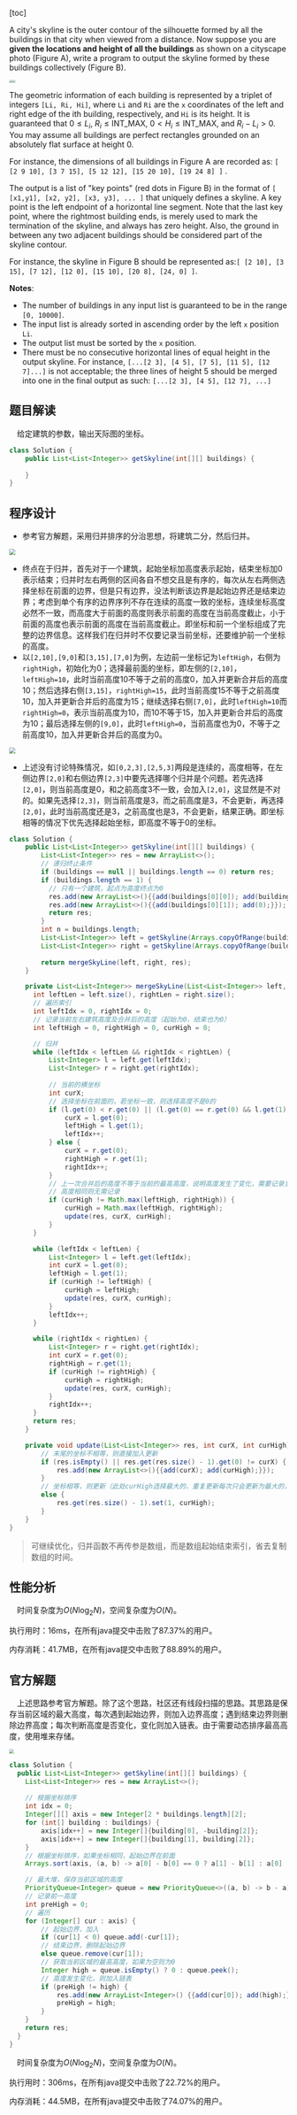 [toc]

A city's skyline is the outer contour of the silhouette formed by all the buildings in that city when viewed from a distance. Now suppose you are **given the locations and height of all the buildings** as shown on a cityscape photo (Figure A), write a program to output the skyline formed by these buildings collectively (Figure B).

<img src="../images/#218.png" style="zoom:33%;" /><img src="../images/#218_1.png" style="zoom:33%;" />

The geometric information of each building is represented by a triplet of integers `[Li, Ri, Hi]`, where `Li` and `Ri` are the `x` coordinates of the left and right edge of the ith building, respectively, and `Hi` is its height. It is guaranteed that $0 \le L_i$, $R_i \le \text{INT_MAX}$, $0 < H_i \le \text{INT_MAX}$, and $R_i - L_i > 0$. You may assume all buildings are perfect rectangles grounded on an absolutely flat surface at height 0.

For instance, the dimensions of all buildings in Figure A are recorded as: `[ [2 9 10], [3 7 15], [5 12 12], [15 20 10], [19 24 8] ]` .

The output is a list of "key points" (red dots in Figure B) in the format of `[ [x1,y1], [x2, y2], [x3, y3], ... ]` that uniquely defines a skyline. A key point is the left endpoint of a horizontal line segment. Note that the last key point, where the rightmost building ends, is merely used to mark the termination of the skyline, and always has zero height. Also, the ground in between any two adjacent buildings should be considered part of the skyline contour.

For instance, the skyline in Figure B should be represented as:`[ [2 10], [3 15], [7 12], [12 0], [15 10], [20 8], [24, 0] ]`.



**Notes**:

* The number of buildings in any input list is guaranteed to be in the range `[0, 10000]`.
* The input list is already sorted in ascending order by the left `x` position `Li`.
* The output list must be sorted by the `x` position.
* There must be no consecutive horizontal lines of equal height in the output skyline. For instance, `[...[2 3], [4 5], [7 5], [11 5], [12 7]...]` is not acceptable; the three lines of height 5 should be merged into one in the final output as such: `[...[2 3], [4 5], [12 7], ...]`



## 题目解读

&emsp;给定建筑的参数，输出天际图的坐标。

```java
class Solution {
    public List<List<Integer>> getSkyline(int[][] buildings) {
        
    }
}
```

## 程序设计

* 参考官方解题，采用归并排序的分治思想，将建筑二分，然后归并。

<img src="../images/#218_2.png" style="zoom: 67%;" />

* 终点在于归并，首先对于一个建筑，起始坐标加高度表示起始，结束坐标加$0$表示结束；归并时左右两侧的区间各自不想交且是有序的，每次从左右两侧选择坐标在前面的边界，但是只有边界，没法判断该边界是起始边界还是结束边界；考虑到单个有序的边界序列不存在连续的高度一致的坐标，连续坐标高度必然不一致，而高度大于前面的高度则表示前面的高度在当前高度截止，小于前面的高度也表示前面的高度在当前高度截止。即坐标和前一个坐标组成了完整的边界信息。这样我们在归并时不仅要记录当前坐标，还要维护前一个坐标的高度。
* 以`[2,10],[9,0]`和`[3,15],[7,0]`为例，左边前一坐标记为`leftHigh`，右侧为`rightHigh`，初始化为0；选择最前面的坐标，即左侧的`[2,10]`，`leftHigh=10`，此时当前高度$10$不等于之前的高度$0$，加入并更新合并后的高度$10$；然后选择右侧`[3,15]`，`rightHigh=15`，此时当前高度$15$不等于之前高度$10$，加入并更新合并后的高度为$15$；继续选择右侧`[7,0]`，此时`leftHigh=10`而`rightHigh=0`，表示当前高度为$10$，而$10$不等于$15$，加入并更新合并后的高度为$10$；最后选择左侧的`[9,0]`，此时`leftHigh=0`，当前高度也为$0$，不等于之前高度$10$，加入并更新合并后的高度为$0$。

<img src="../images/#218_3.png" style="zoom:67%;" />

* 上述没有讨论特殊情况，如`[0,2,3],[2,5,3]`两段是连续的，高度相等，在左侧边界`[2,0]`和右侧边界`[2,3]`中要先选择哪个归并是个问题。若先选择`[2,0]`，则当前高度是$0$，和之前高度$3$不一致，会加入`[2,0]`，这显然是不对的。如果先选择`[2,3]`，则当前高度是$3$，而之前高度是$3$，不会更新，再选择`[2,0]`，此时当前高度还是$3$，之前高度也是$3$，不会更新，结果正确。即坐标相等的情况下优先选择起始坐标，即高度不等于$0$的坐标。

```java
class Solution {
    public List<List<Integer>> getSkyline(int[][] buildings) {
        List<List<Integer>> res = new ArrayList<>();
        // 递归终止条件
        if (buildings == null || buildings.length == 0) return res;
        if (buildings.length == 1) {
          // 只有一个建筑，起点为高度终点为0
          res.add(new ArrayList<>(){{add(buildings[0][0]); add(buildings[0][2]);}});
          res.add(new ArrayList<>(){{add(buildings[0][1]); add(0);}});
          return res;
        }
        int n = buildings.length;
        List<List<Integer>> left = getSkyline(Arrays.copyOfRange(buildings, 0, n / 2));
        List<List<Integer>> right = getSkyline(Arrays.copyOfRange(buildings, n / 2, n));
        
        return mergeSkyLine(left, right, res);
    }

    private List<List<Integer>> mergeSkyLine(List<List<Integer>> left, List<List<Integer>> right, List<List<Integer>> res) {
      int leftLen = left.size(), rightLen = right.size();
      // 遍历索引
      int leftIdx = 0, rightIdx = 0;
      // 记录当前左右建筑高度及合并后的高度（起始为0，结束也为0）
      int leftHigh = 0, rightHigh = 0, curHigh = 0;

      // 归并
      while (leftIdx < leftLen && rightIdx < rightLen) {
          List<Integer> l = left.get(leftIdx);
          List<Integer> r = right.get(rightIdx);
          
          // 当前的横坐标
          int curX;
          // 选择坐标在前面的，若坐标一致，则选择高度不是0的
          if (l.get(0) < r.get(0) || (l.get(0) == r.get(0) && l.get(1) != 0)) {
              curX = l.get(0);
              leftHigh = l.get(1);
              leftIdx++;
          } else {
              curX = r.get(0);
              rightHigh = r.get(1);
              rightIdx++;
          }
          // 上一次合并后的高度不等于当前的最高高度，说明高度发生了变化，需要记录当前点
          // 高度相同则无需记录
          if (curHigh != Math.max(leftHigh, rightHigh)) {
              curHigh = Math.max(leftHigh, rightHigh);
              update(res, curX, curHigh);
          }
      }

      while (leftIdx < leftLen) {
          List<Integer> l = left.get(leftIdx);
          int curX = l.get(0);
          leftHigh = l.get(1);
          if (curHigh != leftHigh) {
              curHigh = leftHigh;
              update(res, curX, curHigh);
          }
          leftIdx++;
      }

      while (rightIdx < rightLen) {
          List<Integer> r = right.get(rightIdx);
          int curX = r.get(0);
          rightHigh = r.get(1);
          if (curHigh != rightHigh) {
              curHigh = rightHigh;
              update(res, curX, curHigh);
          }
          rightIdx++;
      }
      return res;
    }

    private void update(List<List<Integer>> res, int curX, int curHigh) {
    	// 末尾的坐标不相等，则直接加入更新
        if (res.isEmpty() || res.get(res.size() - 1).get(0) != curX) {
        	res.add(new ArrayList<>(){{add(curX); add(curHigh);}});
        }
        // 坐标相等，则更新（此处curHigh选择最大的，重复更新每次只会更新为最大的，若第一次就是最大，后续也会设置最大的这个值）
        else {
            res.get(res.size() - 1).set(1, curHigh);
        }
    }
}
```

> 可继续优化，归并函数不再传参是数组，而是数组起始结束索引，省去复制数组的时间。

## 性能分析

&emsp;时间复杂度为$O(N\log_2N)$，空间复杂度为$O(N)$。

执行用时：16ms，在所有java提交中击败了87.37%的用户。

内存消耗：41.7MB，在所有java提交中击败了88.89%的用户。

## 官方解题

&emsp;上述思路参考官方解题。除了这个思路，社区还有线段扫描的思路。其思路是保存当前区域的最大高度，每次遇到起始边界，则加入边界高度；遇到结束边界则删除边界高度；每次判断高度是否变化，变化则加入链表。由于需要动态排序最高高度，使用堆来存储。

<img src="../images/#218_4.gif" style="zoom:50%;" />

```java
class Solution {
  public List<List<Integer>> getSkyline(int[][] buildings) {
    List<List<Integer>> res = new ArrayList<>();
    
    // 根据坐标排序
    int idx = 0;
    Integer[][] axis = new Integer[2 * buildings.length][2];
    for (int[] building : buildings) {
        axis[idx++] = new Integer[]{building[0], -building[2]};
        axis[idx++] = new Integer[]{building[1], building[2]};
    }
    // 根据坐标排序，如果坐标相同，起始边界在前面
    Arrays.sort(axis, (a, b) -> a[0] - b[0] == 0 ? a[1] - b[1] : a[0] - b[0]);

    // 最大堆，保存当前区域的高度
    PriorityQueue<Integer> queue = new PriorityQueue<>((a, b) -> b - a);
    // 记录前一高度
    int preHigh = 0;
    // 遍历
    for (Integer[] cur : axis) {
      	// 起始边界，加入
      	if (cur[1] < 0) queue.add(-cur[1]);
      	// 结束边界，删除起始边界
      	else queue.remove(cur[1]);
      	// 获取当前区域的最高高度，如果为空则为0
      	Integer high = queue.isEmpty() ? 0 : queue.peek();
      	// 高度发生变化，则加入链表
      	if (preHigh != high) {
        	res.add(new ArrayList<Integer>() {{add(cur[0]); add(high);}});
        	preHigh = high;
      	}
    }
    return res;
  }
}
```

&emsp;时间复杂度为$O(N\log_2N)$，空间复杂度为$O(N)$。

执行用时：306ms，在所有java提交中击败了22.72%的用户。

内存消耗：44.5MB，在所有java提交中击败了74.07%的用户。